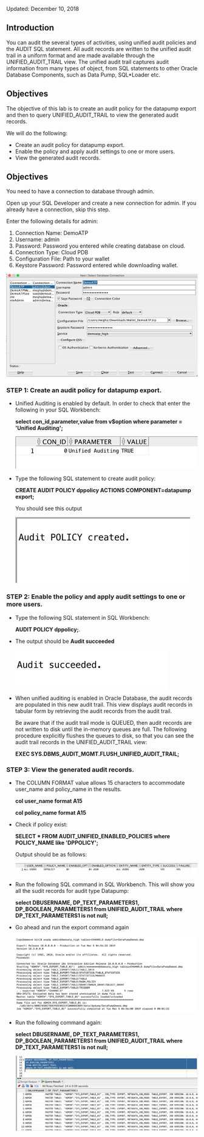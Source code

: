 Updated: December 10, 2018

## Introduction

You can audit the several types of activities, using unified audit policies and the AUDIT SQL statement.
All audit records are written to the unified audit trail in a uniform format and are made available through the UNIFIED_AUDIT_TRAIL view.
The unified audit trail captures audit information from many types of object, from SQL statements to other Oracle Database Components, such as Data Pump, SQL*Loader etc.

## Objectives

The objective of this lab is to create an audit policy for the datapump export and then to query UNIFIED_AUDIT_TRAIL to view the generated audit records. 

We will do the following:
 - Create an audit policy for datapump export.
 - Enable the policy and apply audit settings to one or more users.
 - View the generated audit records.

## Objectives

You need to have a connection to database through admin. 

Open up your SQL Developer and create a new connection for admin. If you already have a connection, skip this step. 

Enter the following details for admin:

1.	Connection Name: DemoATP
2.	Username: admin
3.	Password: Password you entered while creating database on cloud.
4.	Connection Type: Cloud PDB
5.	Configuration File: Path to your wallet
6.	Keystore Password: Password entered while downloading wallet. 

![](images/datapump/audit2.png)

###  **STEP 1**: Create an audit policy for datapump export.

- Unified Auditing is enabled by default. In order to check that enter the following in your SQL Workbench:
  
  **select con_id,parameter,value from v$option where parameter = 'Unified Auditing';**
  
  ![](images/datapump/audit1.png)
  
- Type the following SQL statement to create audit policy:
   
   **CREATE AUDIT POLICY dppolicy ACTIONS COMPONENT=datapump export;**
    
    You should see this output
    
  ![](images/datapump/audit3.png)
    

###  **STEP 2**: Enable the policy and apply audit settings to one or more users.

- Type the following SQL statement in SQL Workbench:

    **AUDIT POLICY dppolicy;**. 

- The output should be **Audit succeeded**
   
     ![](images/datapump/audit4.png)


- When unified auditing is enabled in Oracle Database, the audit records are populated in this new audit trail. 
This view displays audit records in tabular form by retrieving the audit records from the audit trail.

    Be aware that if the audit trail mode is QUEUED, then audit records are not written to disk until the in-memory queues are full. The following procedure explicitly flushes the queues to disk, so that you can see the audit trail records in the UNIFIED_AUDIT_TRAIL view:

    **EXEC SYS.DBMS_AUDIT_MGMT.FLUSH_UNIFIED_AUDIT_TRAIL;**

###  **STEP 3**: View the generated audit records.

- The COLUMN FORMAT value allows 15 characters to accommodate user_name and policy_name in the results.

    **col user_name format A15**

    **col policy_name format A15**
    
- Check if policy exist:
    
    **SELECT * FROM AUDIT_UNIFIED_ENABLED_POLICIES where POLICY_NAME like 'DPPOLICY';**
    
    Output should be as follows:
    
     ![](images/datapump/audit5.png)
    
- Run the following SQL command in SQL Workbench. This will show you all the sudit records for audit type Datapump:

    **select DBUSERNAME, DP_TEXT_PARAMETERS1,
 DP_BOOLEAN_PARAMETERS1
 from UNIFIED_AUDIT_TRAIL
 where DP_TEXT_PARAMETERS1 is not null;**

- Go ahead and run the export command again

    ![](images/datapump/audit6.png)
    
- Run the following command again:

    **select DBUSERNAME, DP_TEXT_PARAMETERS1,
 DP_BOOLEAN_PARAMETERS1
 from UNIFIED_AUDIT_TRAIL
 where DP_TEXT_PARAMETERS1 is not null;**
 
     ![](images/datapump/audit7.png)

    